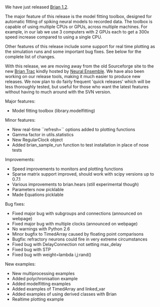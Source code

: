 <html><body><p>We have just released <a href="https://neuralensemble.org/trac/brian/wiki/Downloads">Brian 1.2</a>.

The major feature of this release is the model fitting toolbox, designed for automatic fitting of spiking neural models to recorded data. The toolbox is capable of using multiple CPUs or GPUs, across multiple machines. For example, in our lab we use 3 computers with 2 GPUs each to get a 300x speed increase compared to using a single CPU.

Other features of this release include some support for real time plotting as the simulation runs and some important bug fixes. See below for the complete list of changes.

With this release, we are moving away from the old Sourceforge site to the new <a href="https://neuralensemble.org/trac/brian/wiki">Brian Trac</a> kindly hosted by <a href="http://www.neuralensemble.org/">Neural Ensemble</a>. We have also been working on our release tools, making it much easier to produce new releases. We now plan to do fairly frequent 'quick releases' which will be less thoroughly tested, but useful for those who want the latest features without having to much around with the SVN version.

Major features:
</p><ul>
	<li>Model fitting toolbox (library.modelfitting)</li>
</ul>
Minor features:
<ul>
	<li>New real-time ``refresh=`` options added to plotting functions</li>
	<li>Gamma factor in utils.statistics</li>
	<li>New RegularClock object</li>
	<li>Added brian_sample_run function to test installation in place of nose tests</li>
</ul>
Improvements:
<ul>
	<li>Speed improvements to monitors and plotting functions</li>
	<li>Sparse matrix support improved, should work with scipy versions up to 0.7.1</li>
	<li>Various improvements to brian.hears (still experimental though)</li>
	<li>Parameters now picklable</li>
	<li>Made Equations picklable</li>
</ul>
Bug fixes:
<ul>
	<li>Fixed major bug with subgroups and connections (announced on webpage)</li>
	<li>Fixed major bug with multiple clocks (announced on webpage)</li>
	<li>No warnings with Python 2.6</li>
	<li>Minor bugfix to TimedArray caused by floating point comparisons</li>
	<li>Bugfix: refractory neurons could fire in very extreme circumstances</li>
	<li>Fixed bug with DelayConnection not setting max_delay</li>
	<li>Fixed bug with STP</li>
	<li>Fixed bug with weight=lambda i,j:rand()</li>
</ul>
New examples:
<ul>
	<li>New multiprocessing examples</li>
	<li>Added polychronisation example</li>
	<li>Added modelfitting examples</li>
	<li>Added examples of TimedArray and linked_var</li>
	<li>Added examples of using derived classes with Brian</li>
	<li>Realtime plotting example</li>
</ul></body></html>